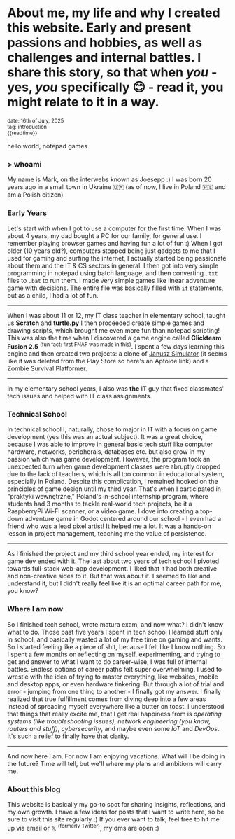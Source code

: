 # About me, my life and why I created this website. Early and present passions and hobbies, as well as challenges and internal battles. I share this story, so that when <i>you</i> - yes, <i>you</i> specifically 😊 - read it, you might relate to it in a way.
<sub>
date: 16th of July, 2025 <br/>
tag: introduction <br/>
{{readtime}}
</sub>

hello world, notepad games

### > whoami
My name is Mark, on the interwebs known as Joesepp :) I was born 20 years ago in a small town in Ukraine 🇺🇦 (as of now, I live in Poland 🇵🇱 and am a Polish citizen)

### Early Years

Let's start with when I got to use a computer for the first time. When I was about 4 years, my dad bought a PC for our family, for general use. I remember playing browser games and having fun a lot of fun :) When I got older (10 years old?), computers stopped being just gadgets to me that I used for gaming and surfing the internet, I actually started being passionate about them and the IT & CS sectors in general. I then got into very simple programming in notepad using batch language, and then converting ```.txt``` files to ```.bat``` to run them. I made very simple games like linear adventure game with decisions. The entire file was basically filled with ```if``` statements, but as a child, I had a lot of fun.

---

When I was about 11 or 12, my IT class teacher in elementary school, taught us <b>Scratch</b> and <b>turtle.py</b> I then proceeded create simple games and drawing scripts, which brought me even more fun than notepad scripting! This was also the time when I discovered a game engine called <b>Clickteam Fusion 2.5</b> <sup>(fun fact: first FNAF was made in this)</sup>. I spent a few days learning this engine and then created two projects: a clone of <a href="https://januszsimulator.en.aptoide.com/app" target="_blank">Janusz Simulator</a> (it seems like it was deleted from the Play Store so here's an Aptoide link) and a Zombie Survival Platformer.

---

In my elementary school years, I also was <b>the</b> IT guy that fixed classmates' tech issues and helped with IT class assignments.

### Technical School

In technical school I, naturally, chose to major in IT with a focus on game development (yes this was an actual subject). It was a great choice, because I was able to improve in general basic tech stuff like computer hardware, networks, peripherals, databases etc. but also grow in my passion which was game development. However, the program took an unexpected turn when game development classes were abruptly dropped due to the lack of teachers, which is all too common in educational system, especially in Poland. Despite this complication, I remained hooked on the principles of game design until my third year. That's when I participated in "praktyki wewnętrzne," Poland's in-school internship program, where students had 3 months to tackle real-world tech projects, be it a RaspberryPi Wi-Fi scanner, or a video game. I dove into creating a top-down adventure game in Godot centered around our school - I even had a friend who was a lead pixel artist! It helped me a lot. It was a hands-on lesson in project management, teaching me the value of persistence.

---

As I finished the project and my third school year ended, my interest for game dev ended with it. The last about two years of tech school I pivoted towards full-stack web-app development. I liked that it had both creative and non-creative sides to it. But that was about it. I seemed to like and understand it, but I didn't really feel like it is an optimal career path for me, you know?

### Where I am now

So I finished tech school, wrote matura exam, and now what? I didn't know what to do. Those past five years I spent in tech school I learned stuff only in school, and basically wasted a lot of my free time on gaming and wants. So I started feeling like a piece of shit, because I felt like I know nothing. So I spent a few months on reflecting on myself, experimenting, and trying to get and answer to what I want to do career-wise, I was full of internal battles. Endless options of career paths felt super overwhelming. I used to wrestle with the idea of trying to master everything, like websites, mobile and desktop apps, or even hardware tinkering. But through a lot of trial and error - jumping from one thing to another - I finally got my answer. I finally realized that true fulfillment comes from diving deep into a few areas instead of spreading myself everywhere like a butter on toast. I understood that things that really excite me, that I get real happiness from is <i>operating systems (like troubleshooting issues)</i>, <i>network engineering (you know, routers and stuff)</i>, <i>cybersecurity</i>, and maybe even some <i>IoT</i> and <i>DevOps</i>. It's such a relief to finally have that clarity.

---

And now here I am. For now I am enjoying vacations. What will I be doing in the future? Time will tell, but we'll where my plans and ambitions will carry me.

### About this blog

This website is basically my go-to spot for sharing insights, reflections, and my own growth. I have a few ideas for posts that I want to write here, so be sure to visit this site regularly ;) If you ever want to talk, feel free to hit me up via email or 𝕏 <sup>(formerly Twitter)</sup>, my dms are open :)
